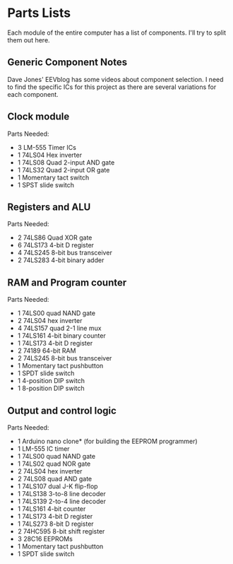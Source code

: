 # Parts Lists

Each module of the entire computer has a list of components. I'll try to split them out here.

## Generic Component Notes

Dave Jones' EEVblog has some videos about component selection. I need to find the specific ICs for this project as there are several variations for each component.




## Clock module

Parts Needed:
- 3	LM-555 Timer ICs
- 1	74LS04 Hex inverter
- 1	74LS08 Quad 2-input AND gate
- 1	74LS32 Quad 2-input OR gate
- 1	Momentary tact switch
- 1	SPST slide switch

## Registers and ALU

Parts Needed:
- 2	74LS86 Quad XOR gate
- 6	74LS173 4-bit D register
- 4	74LS245 8-bit bus transceiver
- 2	74LS283 4-bit binary adder

## RAM and Program counter

Parts Needed:
- 1	74LS00 quad NAND gate
- 2	74LS04 hex inverter
- 4	74LS157 quad 2-1 line mux
- 1	74LS161 4-bit binary counter
- 1	74LS173 4-bit D register
- 2	74189 64-bit RAM
- 2	74LS245 8-bit bus transceiver
- 1	Momentary tact pushbutton
- 1	SPDT slide switch
- 1	4-position DIP switch
- 1	8-position DIP switch

## Output and control logic

Parts Needed:
- 1	Arduino nano clone* (for building the EEPROM programmer)
- 1	LM-555 IC timer
- 1	74LS00 quad NAND gate
- 1	74LS02 quad NOR gate
- 2	74LS04 hex inverter
- 2	74LS08 quad AND gate
- 1	74LS107 dual J-K flip-flop
- 1	74LS138 3-to-8 line decoder
- 1	74LS139 2-to-4 line decoder
- 1	74LS161 4-bit counter
- 1	74LS173 4-bit D register
- 1	74LS273 8-bit D register
- 2	74HC595 8-bit shift register
- 3	28C16 EEPROMs
- 1	Momentary tact pushbutton
- 1	SPDT slide switch
